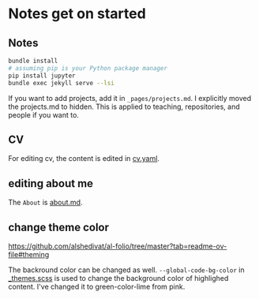 # Notes get on started

## Notes
```sh
bundle install
# assuming pip is your Python package manager
pip install jupyter
bundle exec jekyll serve --lsi
```

If you want to add projects, add it in `_pages/projects.md`. I explicitly moved the projects.md to hidden. This is applied to teaching, repositories, and people if you want to.


## CV
For editing cv, the content is edited in [cv.yaml](_data/cv.yml).

## editing about me
The `About` is [about.md](_pages/about.md).

## change theme color
https://github.com/alshedivat/al-folio/tree/master?tab=readme-ov-file#theming

The backround color can be changed as well. `--global-code-bg-color` in [_themes.scss](_sass/_themes.scss) is used to change the background color of highlighed content. I've changed it to green-color-lime from pink.